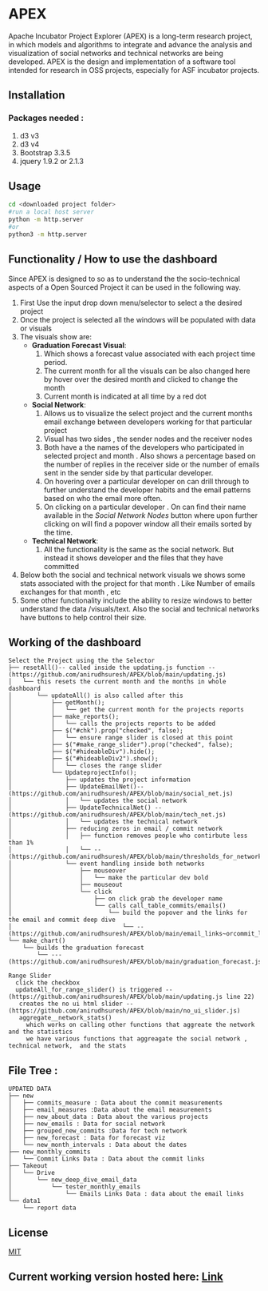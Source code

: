 # APEX

Apache Incubator Project Explorer (APEX) is a long-term research project, in which models and algorithms to integrate and advance the analysis and visualization of social networks and technical networks are being developed. APEX is the design and implementation of a software tool intended for research in OSS projects, especially for ASF incubator projects.


## Installation

### Packages needed :
1. d3 v3
2. d3 v4
3. Bootstrap 3.3.5
4. jquery 1.9.2 or 2.1.3

## Usage

```bash
cd <downloaded project folder>
#run a local host server
python -m http.server
#or
python3 -m http.server
```

## Functionality / How to use the dashboard
Since APEX is designed to so as to understand the the socio-technical aspects of a Open Sourced Project it can be used in the following way.
1. First Use the input drop down menu/selector to select a the desired project
2. Once the project is selected all the windows will be populated with data or visuals 
3. The visuals show are:
   - **Graduation Forecast Visual**: 
       1. Which shows a forecast value associated with each project time period. 
       2. The current month for all the visuals can be also changed here by hover over the desired month and clicked to change the month
       3. Current month is indicated at all time by a red dot 
   - **Social Network**:
       1. Allows us to visualize the select project and the current months email exchange between developers working for that particular project 
       2. Visual has two sides , the sender nodes and the receiver nodes
       3. Both have a the names of the developers who participated in selected project and month . Also shows a percentage based on the number of replies in the receiver side or the number of emails sent in the sender side by that particular developer.
       4. On hovering over a particular developer on can drill through to further understand the developer habits and the email patterns based on who the email more often.
       5. On clicking on a particular developer . On can find their name available in the *Social Network Nodes* button where upon further clicking on will find a popover window all their emails sorted by the time.
   - **Technical Network**:
       1. All the functionality is the same as the social network. But instead it shows developer and the files that they have committed 
4. Below both the social and technical network visuals we shows some stats associated with the project for that month . Like Number of emails exchanges for that month , etc 
5. Some other functionality include the ability to resize windows to better understand the data /visuals/text. Also the social and technical networks have buttons to help control their size.

## Working of the dashboard 
```
Select the Project using the the Selector 
├── resetAll()-- called inside the updating.js function --(https://github.com/anirudhsuresh/APEX/blob/main/updating.js)
│   └── this resets the current month and the months in whole dashboard 
│       └── updateAll() is also called after this
│           ├── getMonth();
│           │   └── get the current month for the projects reports 
│           ├── make_reports();
│           │   └── calls the projects reports to be added 
│           ├── $("#chk").prop("checked", false);
│           │   └── ensure range slider is closed at this point
│           ├── $("#make_range_slider").prop("checked", false);
│           ├── $("#hideableDiv").hide();
│           ├── $("#hideableDiv2").show();
│           │   └── closes the range slider
│           └── UpdateprojectInfo();
│               ├── updates the project information
│               ├── UpdateEmailNet()--(https://github.com/anirudhsuresh/APEX/blob/main/social_net.js)
│               │   └── updates the social network
│               ├── UpdateTechnicalNet() --(https://github.com/anirudhsuresh/APEX/blob/main/tech_net.js)
│               │   └── updates the technical network
│               ├── reducing zeros in email / commit network
│               │   ├── function removes people who contirbute less than 1%
│               │   └── --(https://github.com/anirudhsuresh/APEX/blob/main/thresholds_for_networks.js)
│               └── event handling inside both networks
│                   ├── mouseover
│                   │   └── make the particular dev bold
│                   ├── mouseout
│                   └── click
│                       ├── on click grab the developer name 
│                       └── calls call_table_commits/emails()
│                           └── build the popover and the links for the email and commit deep dive
│                               └── --(https://github.com/anirudhsuresh/APEX/blob/main/email_links~orcommit_links.js)
└── make_chart()
    └── builds the graduation forecast
        └── ---(https://github.com/anirudhsuresh/APEX/blob/main/graduation_forecast.js)

Range Slider 
  click the checkbox 
  updateAll_for_range_slider() is triggered --(https://github.com/anirudhsuresh/APEX/blob/main/updating.js line 22)
   creates the no ui html slider --(https://github.com/anirudhsuresh/APEX/blob/main/no_ui_slider.js)
   aggregate__network_stats()
     which works on calling other functions that aggreate the network and the statistics
     we have various functions that aggreagate the social network , technical network,  and the stats

```


## File Tree :
```
UPDATED DATA
├── new
│   ├── commits_measure : Data about the commit measurements
│   ├── email_measures :Data about the email measurements
│   ├── new_about_data : Data about the various projects
│   ├── new_emails : Data for social network
│   ├── grouped_new_commits :Data for tech network 
│   ├── new_forecast : Data for forecast viz
│   └── new_month_intervals : Data about the dates
├── new_monthly_commits
│   └── Commit Links Data : Data about the commit links
├── Takeout
│   └── Drive
│       └── new_deep_dive_email_data
│           └── tester_monthly_emails
│               └── Emails Links Data : data about the email links
└── data1
    └── report data
```
## License
[MIT](https://choosealicense.com/licenses/mit/)

## Current working version hosted here: [Link](https://anirudhsuresh.github.io/APEX/)
